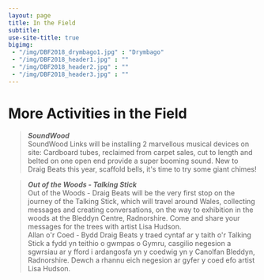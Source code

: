 ```yaml
---
layout: page
title: In the Field
subtitle: 
use-site-title: true
bigimg:
 - "/img/DBF2018_drymbago1.jpg" : "Drymbago"
 - "/img/DBF2018_header1.jpg" : ""
 - "/img/DBF2018_header2.jpg" : ""
 - "/img/DBF2018_header3.jpg" : ""
---
```


# More Activities in the Field


> ***SoundWood***  
SoundWood Links will be installing 2 marvellous musical devices on site: Cardboard tubes, reclaimed from carpet sales, cut to length and belted on one open end provide a super booming sound. New to Draig Beats this year, scaffold bells, it's time to try some giant chimes!


> ***Out of the Woods - Talking Stick***  
Out of the Woods - Draig Beats will be the very first stop on the journey of the Talking Stick, which will travel around Wales, collecting messages and creating conversations, on the way to exhibition in the woods at the Bleddyn Centre, Radnorshire. Come and share your messages for the trees with artist Lisa Hudson.  
Allan o'r Coed - Bydd Draig Beats y traed cyntaf ar y taith o'r Talking Stick a fydd yn teithio o gwmpas o Gymru, casgilio negesion a sgwrsiau ar y fford i ardangosfa yn y coedwig yn y Canolfan Bleddyn, Radnorshire. Dewch a rhannu eich negesion ar gyfer y coed efo artist Lisa Hudson.

